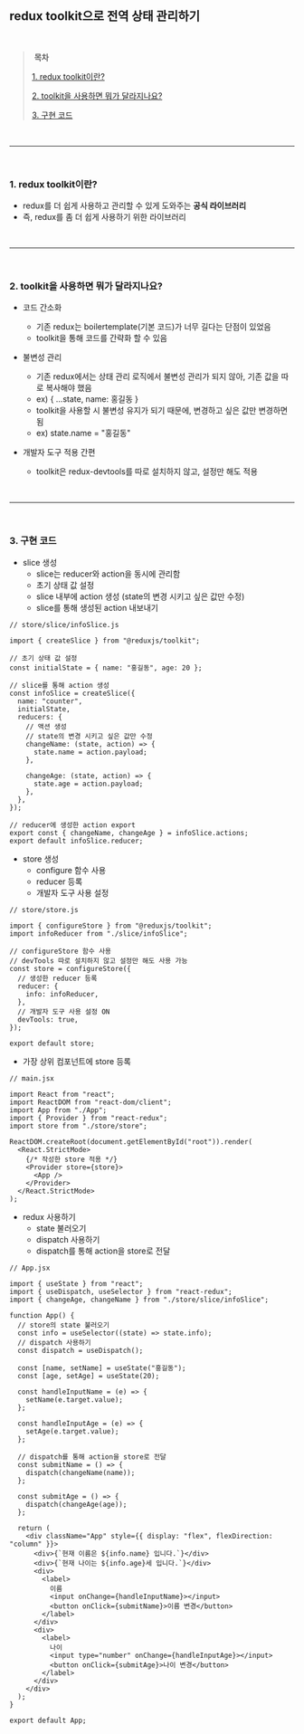 ## redux toolkit으로 전역 상태 관리하기

<br />

>  **목차**
> 
> [1\. redux toolkit이란?](#1-redux-toolkit이란)
> 
> [2\. toolkit을 사용하면 뭐가 달라지나요?](#2-toolkit을-사용하면-뭐가-달라지나요)
> 
> [3\. 구현 코드](#3-구현-코드)

<br />
<hr />
<br />

### **1\. redux toolkit이란?**

-   redux를 더 쉽게 사용하고 관리할 수 있게 도와주는 **공식 라이브러리**
-   즉, redux를 좀 더 쉽게 사용하기 위한 라이브러리

<br />
<hr />
<br />

### **2\. toolkit을 사용하면 뭐가 달라지나요?**

-   코드 간소화
    -   기존 redux는 boilertemplate(기본 코드)가 너무 길다는 단점이 있었음
    -   toolkit을 통해 코드를 간략화 할 수 있음

-   불변성 관리
    -   기존 redux에서는 상태 관리 로직에서 불변성 관리가 되지 않아, 기존 값을 따로 복사해야 했음
    -   ex) { ...state, name: 홍길동 }
    -   toolkit을 사용할 시 불변성 유지가 되기 때문에, 변경하고 싶은 값만 변경하면 됨
    -   ex) state.name = "홍길동"

-   개발자 도구 적용 간편
    -   toolkit은 redux-devtools를 따로 설치하지 않고, 설정만 해도 적용

<br />
<hr />
<br />

### **3\. 구현 코드**

-   slice 생성
    -   slice는 reducer와 action을 동시에 관리함
    -   초기 상태 값 설정
    -   slice 내부에 action 생성 (state의 변경 시키고 싶은 값만 수정)
    -   slice를 통해 생성된 action 내보내기

```
// store/slice/infoSlice.js

import { createSlice } from "@reduxjs/toolkit";

// 초기 상태 값 설정
const initialState = { name: "홍길동", age: 20 };

// slice를 통해 action 생성
const infoSlice = createSlice({
  name: "counter",
  initialState,
  reducers: {
    // 액션 생성
    // state의 변경 시키고 싶은 값만 수정
    changeName: (state, action) => {
      state.name = action.payload;
    },

    changeAge: (state, action) => {
      state.age = action.payload;
    },
  },
});

// reducer에 생성한 action export
export const { changeName, changeAge } = infoSlice.actions;
export default infoSlice.reducer;
```

-   store 생성
    -   configure 함수 사용
    -   reducer 등록
    -   개발자 도구 사용 설정

```
// store/store.js

import { configureStore } from "@reduxjs/toolkit";
import infoReducer from "./slice/infoSlice";

// configureStore 함수 사용
// devTools 따로 설치하지 않고 설정만 해도 사용 가능
const store = configureStore({
  // 생성한 reducer 등록
  reducer: {
    info: infoReducer,
  },
  // 개발자 도구 사용 설정 ON
  devTools: true,
});

export default store;
```

-   가장 상위 컴포넌트에 store 등록

```
// main.jsx

import React from "react";
import ReactDOM from "react-dom/client";
import App from "./App";
import { Provider } from "react-redux";
import store from "./store/store";

ReactDOM.createRoot(document.getElementById("root")).render(
  <React.StrictMode>
    {/* 작성한 store 적용 */}
    <Provider store={store}>
      <App />
    </Provider>
  </React.StrictMode>
);
```

-   redux 사용하기
    -   state 불러오기
    -   dispatch 사용하기
    -   dispatch를 통해 action을 store로 전달

```
// App.jsx

import { useState } from "react";
import { useDispatch, useSelector } from "react-redux";
import { changeAge, changeName } from "./store/slice/infoSlice";

function App() {
  // store의 state 불러오기
  const info = useSelector((state) => state.info);
  // dispatch 사용하기
  const dispatch = useDispatch();

  const [name, setName] = useState("홍길동");
  const [age, setAge] = useState(20);

  const handleInputName = (e) => {
    setName(e.target.value);
  };

  const handleInputAge = (e) => {
    setAge(e.target.value);
  };

  // dispatch를 통해 action을 store로 전달
  const submitName = () => {
    dispatch(changeName(name));
  };

  const submitAge = () => {
    dispatch(changeAge(age));
  };

  return (
    <div className="App" style={{ display: "flex", flexDirection: "column" }}>
      <div>{`현재 이름은 ${info.name} 입니다.`}</div>
      <div>{`현재 나이는 ${info.age}세 입니다.`}</div>
      <div>
        <label>
          이름
          <input onChange={handleInputName}></input>
          <button onClick={submitName}>이름 변경</button>
        </label>
      </div>
      <div>
        <label>
          나이
          <input type="number" onChange={handleInputAge}></input>
          <button onClick={submitAge}>나이 변경</button>
        </label>
      </div>
    </div>
  );
}

export default App;
```
